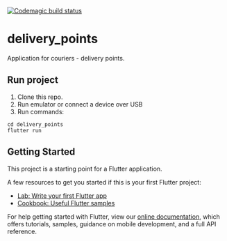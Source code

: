 [![Codemagic build status](https://api.codemagic.io/apps/5d3318fec00ef2000ab2aa4c/5d3318fec00ef2000ab2aa4b/status_badge.svg)](https://codemagic.io/apps/5d3318fec00ef2000ab2aa4c/5d3318fec00ef2000ab2aa4b/latest_build)

# delivery_points

Application for couriers - delivery points.

## Run project

1. Clone this repo.
2. Run emulator or connect a device over USB
3. Run commands:
```
cd delivery_points
flutter run
```

## Getting Started

This project is a starting point for a Flutter application.

A few resources to get you started if this is your first Flutter project:

- [Lab: Write your first Flutter app](https://flutter.dev/docs/get-started/codelab)
- [Cookbook: Useful Flutter samples](https://flutter.dev/docs/cookbook)

For help getting started with Flutter, view our
[online documentation](https://flutter.dev/docs), which offers tutorials,
samples, guidance on mobile development, and a full API reference.
